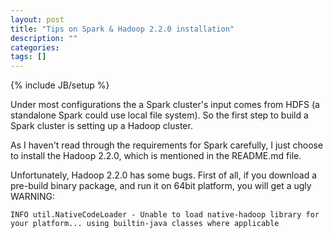 ```yaml
---
layout: post
title: "Tips on Spark & Hadoop 2.2.0 installation"
description: ""
categories: 
tags: []
---
```

{% include JB/setup %}


Under most configurations the a Spark cluster's input comes from HDFS (a standalone Spark could use local file system). So the first step to build a Spark cluster is setting up a Hadoop cluster. 

As I haven't read through the requirements for Spark carefully, I just choose to install the Hadoop 2.2.0, which is mentioned in the README.md file. 

Unfortunately, Hadoop 2.2.0 has some bugs. First of all, if you download a pre-build binary package, and run it on 64bit platform, you will get a ugly WARNING:

	INFO util.NativeCodeLoader - Unable to load native-hadoop library for your platform... using builtin-java classes where applicable